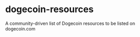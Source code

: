 dogecoin-resources
==================

A community-driven list of Dogecoin resources to be listed on dogecoin.com
